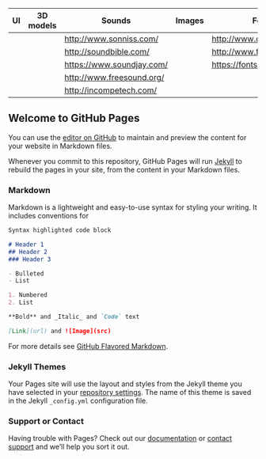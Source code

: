 


| UI  | 3D models  | Sounds  | Images | Fonts |
|---|---|---|---|---|
|   |   | http://www.sonniss.com/  |   |  http://www.dafont.com/fr/ |
|   |   | http://soundbible.com/  |   |  http://www.fontspace.com/ |
|   |   | https://www.soundjay.com/  |   | https://fonts.google.com/  |
|   |   | http://www.freesound.org/  |   |  |
|   |   | http://incompetech.com/ |   |  |


## Welcome to GitHub Pages

You can use the [editor on GitHub](https://github.com/Obsy69/OozProject/edit/master/index.md) to maintain and preview the content for your website in Markdown files.

Whenever you commit to this repository, GitHub Pages will run [Jekyll](https://jekyllrb.com/) to rebuild the pages in your site, from the content in your Markdown files.

### Markdown

Markdown is a lightweight and easy-to-use syntax for styling your writing. It includes conventions for

```markdown
Syntax highlighted code block

# Header 1
## Header 2
### Header 3

- Bulleted
- List

1. Numbered
2. List

**Bold** and _Italic_ and `Code` text

[Link](url) and ![Image](src)
```

For more details see [GitHub Flavored Markdown](https://guides.github.com/features/mastering-markdown/).

### Jekyll Themes

Your Pages site will use the layout and styles from the Jekyll theme you have selected in your [repository settings](https://github.com/Obsy69/OozProject/settings). The name of this theme is saved in the Jekyll `_config.yml` configuration file.

### Support or Contact

Having trouble with Pages? Check out our [documentation](https://help.github.com/categories/github-pages-basics/) or [contact support](https://github.com/contact) and we’ll help you sort it out.
